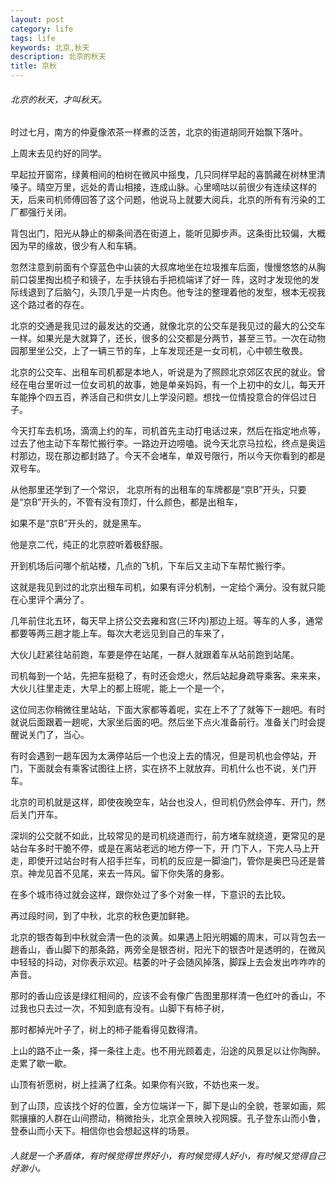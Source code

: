 ```yaml
---
layout: post
category: life
tags: life
keywords: 北京,秋天
description: 北京的秋天
title: 京秋
---
```


###### 北京的秋天，才叫秋天。

时过七月，南方的仲夏像浓茶一样煮的泛苦，北京的街道胡同开始飘下落叶。     

上周末去见约好的同学。

早起拉开窗帘，绿黄相间的柏树在微风中摇曳，几只同样早起的喜鹊藏在树林里清嗓子。晴空万里，远处的青山相接，连成山脉。心里嘀咕以前很少有连续这样的天，后来司机师傅回答了这个问题，他说马上就要大阅兵，北京的所有有污染的工厂都强行关闭。

背包出门，阳光从静止的柳条间洒在街道上，能听见脚步声。这条街比较偏，大概因为早的缘故，很少有人和车辆。     

忽然注意到前面有个穿蓝色中山装的大叔席地坐在垃圾推车后面，慢慢悠悠的从胸前口袋里掏出梳子和镜子，左手扶镜右手把梳端详了好一
阵，这时才发现他的发际线退到了后脑勺，头顶几乎是一片肉色。他专注的整理着他的发型，根本无视我这个路过者的存在。

北京的交通是我见过的最发达的交通，就像北京的公交车是我见过的最大的公交车一样。如果光是大就算了，还长，很多的公交都是分两节，甚至三节。一次在动物园那里坐公交，上了一辆三节的车，上车发现还是一女司机，心中顿生敬畏。

北京的公交车、出租车司机都是本地人，听说是为了照顾北京郊区农民的就业。曾经在电台里听过一位女司机的故事，她是单亲妈妈，有一个上初中的女儿，每天开车能挣个四五百，养活自己和供女儿上学没问题。想找一位情投意合的伴侣过日子。

今天打车去机场，滴滴上约的车，司机首先主动打电话过来，然后在指定地点等，过去了他主动下车帮忙搬行李。一路边开边唠嗑。说今天北京马拉松，终点是奥运村那边，现在那边都封路了。今天不会堵车，单双号限行，所以今天你看到的都是双号车。

从他那里还学到了一个常识， 北京所有的出租车的车牌都是“京B”开头，只要是“京B”开头的，不管有没有顶灯，什么颜色，都是出租车，

如果不是“京B”开头的，就是黑车。

他是京二代，纯正的北京腔听着极舒服。

开到机场后问哪个航站楼，几点的飞机，下车后又主动下车帮忙搬行李。

这就是我见到过的北京出租车司机，如果有评分机制，一定给个满分。没有就只能在心里评个满分了。

几年前住北五环，每天早上挤公交去雍和宫(三环内)那边上班。等车的人多，通常都要等两三趟才能上车。每次大老远见到自己的车来了，

大伙儿赶紧往站前跑，车要是停在站尾，一群人就跟着车从站前跑到站尾。

司机每到一个站，先把车挺稳了，有时还会熄火，然后站起身疏导乘客。来来来，大伙儿往里走走，大早上的都上班呢，能上一个是一个，

这位同志你稍微往里站站，下面大家都等着呢，实在上不了了就等下一趟吧。有时就说后面跟着一趟呢，大家坐后面的吧。然后坐下点火准备前行。准备关门时会提醒说关门了，当心。

有时会遇到一趟车因为太满停站后一个也没上去的情况，但是司机也会停站，开门，下面就会有乘客试图往上挤，实在挤不上就放弃。司机什么也不说，关门开车。

北京的司机就是这样，即使夜晚空车，站台也没人，但司机仍然会停车、开门，然后关门开车。

深圳的公交就不如此，比较常见的是司机绕道而行，前方堵车就绕道，更常见的是站台车多时干脆不停，或是在离站老远的地方停一下，开
门下人，下完人马上开走，即使开过站台时有人招手拦车，司机的反应是一脚油门，管你是奥巴马还是普京。神龙见首不见尾，来去一阵风。留下你失落的身影。

在多个城市待过就会这样，跟你处过了多个对象一样，下意识的去比较。

再过段时间，到了中秋，北京的秋色更加鲜艳。

北京的银杏每到中秋就会清一色的淡黄。如果遇上阳光明媚的周末，可以背包去一趟香山，香山脚下的那条路，两旁全是银杏树，阳光下的银杏叶是透明的，在微风中轻轻的抖动，对你表示欢迎。枯萎的叶子会随风掉落，脚踩上去会发出咋咋咋的声音。

那时的香山应该是绿红相间的，应该不会有像广告图里那样清一色红叶的香山，不过我也只去过一次，不知到底有没有。山脚下有柿子树，

那时都掉光叶子了，树上的柿子能看得见数得清。

上山的路不止一条，择一条往上走。也不用光顾着走，沿途的风景足以让你陶醉。走累了歇一歇。

山顶有祈愿树，树上挂满了红条。如果你有兴致，不妨也来一发。

到了山顶，应该找个好的位置，全方位端详一下，脚下是山的全貌，苍翠如画，熙熙攘攘的人群在山间攒动，稍微抬头，北京全景映入视网膜。孔子登东山而小鲁，登泰山而小天下。相信你也会想起这样的场景。

###### 人就是一个矛盾体，有时候觉得世界好小，有时候觉得人好小，有时候又觉得自己好渺小。